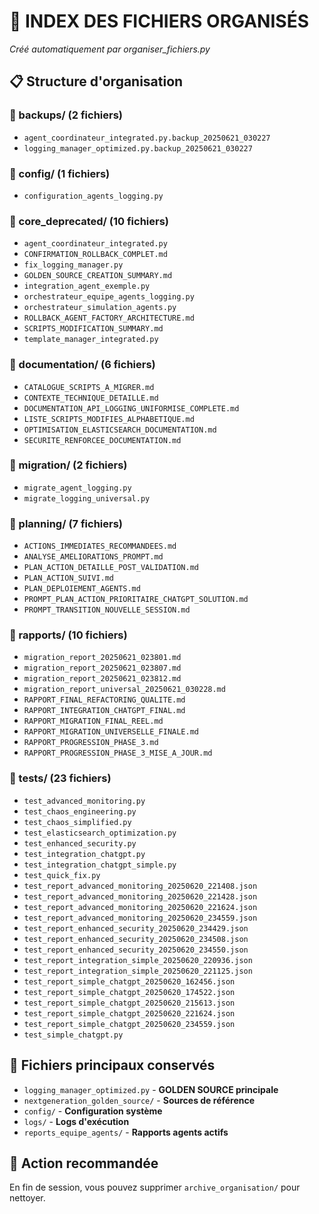 # 📂 INDEX DES FICHIERS ORGANISÉS
*Créé automatiquement par organiser_fichiers.py*

## 📋 Structure d'organisation

### 📁 backups/ (2 fichiers)
- `agent_coordinateur_integrated.py.backup_20250621_030227`
- `logging_manager_optimized.py.backup_20250621_030227`

### 📁 config/ (1 fichiers)
- `configuration_agents_logging.py`

### 📁 core_deprecated/ (10 fichiers)
- `agent_coordinateur_integrated.py`
- `CONFIRMATION_ROLLBACK_COMPLET.md`
- `fix_logging_manager.py`
- `GOLDEN_SOURCE_CREATION_SUMMARY.md`
- `integration_agent_exemple.py`
- `orchestrateur_equipe_agents_logging.py`
- `orchestrateur_simulation_agents.py`
- `ROLLBACK_AGENT_FACTORY_ARCHITECTURE.md`
- `SCRIPTS_MODIFICATION_SUMMARY.md`
- `template_manager_integrated.py`

### 📁 documentation/ (6 fichiers)
- `CATALOGUE_SCRIPTS_A_MIGRER.md`
- `CONTEXTE_TECHNIQUE_DETAILLE.md`
- `DOCUMENTATION_API_LOGGING_UNIFORMISE_COMPLETE.md`
- `LISTE_SCRIPTS_MODIFIES_ALPHABETIQUE.md`
- `OPTIMISATION_ELASTICSEARCH_DOCUMENTATION.md`
- `SECURITE_RENFORCEE_DOCUMENTATION.md`

### 📁 migration/ (2 fichiers)
- `migrate_agent_logging.py`
- `migrate_logging_universal.py`

### 📁 planning/ (7 fichiers)
- `ACTIONS_IMMEDIATES_RECOMMANDEES.md`
- `ANALYSE_AMELIORATIONS_PROMPT.md`
- `PLAN_ACTION_DETAILLE_POST_VALIDATION.md`
- `PLAN_ACTION_SUIVI.md`
- `PLAN_DEPLOIEMENT_AGENTS.md`
- `PROMPT_PLAN_ACTION_PRIORITAIRE_CHATGPT_SOLUTION.md`
- `PROMPT_TRANSITION_NOUVELLE_SESSION.md`

### 📁 rapports/ (10 fichiers)
- `migration_report_20250621_023801.md`
- `migration_report_20250621_023807.md`
- `migration_report_20250621_023812.md`
- `migration_report_universal_20250621_030228.md`
- `RAPPORT_FINAL_REFACTORING_QUALITE.md`
- `RAPPORT_INTEGRATION_CHATGPT_FINAL.md`
- `RAPPORT_MIGRATION_FINAL_REEL.md`
- `RAPPORT_MIGRATION_UNIVERSELLE_FINALE.md`
- `RAPPORT_PROGRESSION_PHASE_3.md`
- `RAPPORT_PROGRESSION_PHASE_3_MISE_A_JOUR.md`

### 📁 tests/ (23 fichiers)
- `test_advanced_monitoring.py`
- `test_chaos_engineering.py`
- `test_chaos_simplified.py`
- `test_elasticsearch_optimization.py`
- `test_enhanced_security.py`
- `test_integration_chatgpt.py`
- `test_integration_chatgpt_simple.py`
- `test_quick_fix.py`
- `test_report_advanced_monitoring_20250620_221408.json`
- `test_report_advanced_monitoring_20250620_221428.json`
- `test_report_advanced_monitoring_20250620_221624.json`
- `test_report_advanced_monitoring_20250620_234559.json`
- `test_report_enhanced_security_20250620_234429.json`
- `test_report_enhanced_security_20250620_234508.json`
- `test_report_enhanced_security_20250620_234550.json`
- `test_report_integration_simple_20250620_220936.json`
- `test_report_integration_simple_20250620_221125.json`
- `test_report_simple_chatgpt_20250620_162456.json`
- `test_report_simple_chatgpt_20250620_174522.json`
- `test_report_simple_chatgpt_20250620_215613.json`
- `test_report_simple_chatgpt_20250620_221624.json`
- `test_report_simple_chatgpt_20250620_234559.json`
- `test_simple_chatgpt.py`

## 🎯 Fichiers principaux conservés
- `logging_manager_optimized.py` - **GOLDEN SOURCE principale**
- `nextgeneration_golden_source/` - **Sources de référence**
- `config/` - **Configuration système**
- `logs/` - **Logs d'exécution**
- `reports_equipe_agents/` - **Rapports agents actifs**

## 🚨 Action recommandée
En fin de session, vous pouvez supprimer `archive_organisation/` pour nettoyer.
